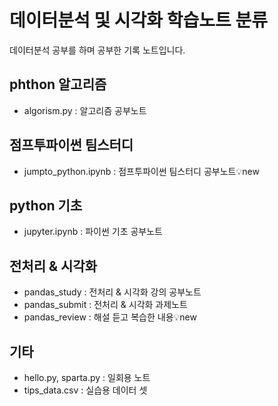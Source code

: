 # 데이터분석 및 시각화 학습노트 분류
데이터분석 공부를 하며 공부한 기록 노트입니다.
## phthon 알고리즘
- algorism.py : 알고리즘 공부노트
## 점프투파이썬 팀스터디
- jumpto_python.ipynb : 점프투파이썬 팀스터디 공부노트💡new
## python 기초
- jupyter.ipynb : 파이썬 기초 공부노트
## 전처리 & 시각화
- pandas_study : 전처리 & 시각화 강의 공부노트
- pandas_submit : 전처리 & 시각화 과제노트
- pandas_review : 해설 듣고 복습한 내용💡new
## 기타
- hello.py, sparta.py : 일회용 노트
- tips_data.csv : 실습용 데이터 셋
